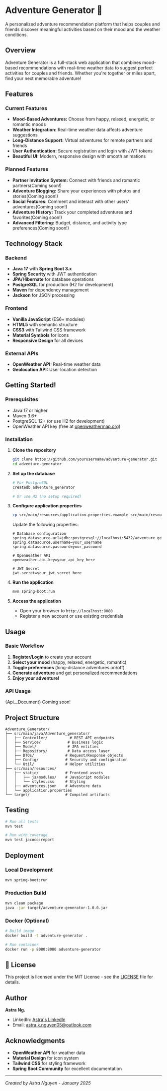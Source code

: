 # Adventure Generator 🌟

A personalized adventure recommendation platform that helps couples and friends discover meaningful activities based on their mood and the weather conditions. 

## Overview

Adventure Generator is a full-stack web application that combines mood-based recommendations with real-time weather data to suggest perfect activities for couples and friends. Whether you're together or miles apart, find your next memorable adventure!

## Features

### Current Features
- **Mood-Based Adventures:** Choose from happy, relaxed, energetic, or romantic moods
- **Weather Integration:** Real-time weather data affects adventure suggestions
- **Long-Distance Support:** Virtual adventures for remote partners and friends
- **User Authentication:** Secure registration and login with JWT tokens
- **Beautiful UI:** Modern, responsive design with smooth animations

### Planned Features
- **Partner Invitation System:** Connect with friends and romantic partners(Coming soon!)
- **Adventure Blogging:** Share your experiences with photos and stories(Coming soon!)
- **Social Features:** Comment and interact with other users' adventures(Coming soon!)
- **Adventure History:** Track your completed adventures and favorites(Coming soon!)
- **Advanced Filtering:** Budget, distance, and activity type preferences(Coming soon!)

## Technology Stack

### Backend
- **Java 17** with **Spring Boot 3.x**
- **Spring Security** with JWT authentication
- **JPA/Hibernate** for database operations
- **PostgreSQL** for production (H2 for development)
- **Maven** for dependency management
- **Jackson** for JSON processing

### Frontend
- **Vanilla JavaScript** (ES6+ modules)
- **HTML5** with semantic structure
- **CSS3** with Tailwind CSS framework
- **Material Symbols** for icons
- **Responsive Design** for all devices

### External APIs
- **OpenWeather API:** Real-time weather data
- **Geolocation API:** User location detection

## Getting Started!

### Prerequisites
- Java 17 or higher
- Maven 3.6+
- PostgreSQL 12+ (or use H2 for development)
- OpenWeather API key (free at [openweathermap.org](https://openweathermap.org/api))

### Installation

1. **Clone the repository**
   ```bash
   git clone https://github.com/yourusername/adventure-generator.git
   cd adventure-generator
   ```

2. **Set up the database**
   ```bash
   # For PostgreSQL
   createdb adventure_generator
   
   # Or use H2 (no setup required)
   ```

3. **Configure application properties**
   ```bash
   cp src/main/resources/application.properties.example src/main/resources/application.properties
   ```
   
   Update the following properties:
   ```properties
   # Database configuration
   spring.datasource.url=jdbc:postgresql://localhost:5432/adventure_generator
   spring.datasource.username=your_username
   spring.datasource.password=your_password
   
   # OpenWeather API
   openweather.api.key=your_api_key_here
   
   # JWT Secret
   jwt.secret=your_jwt_secret_here
   ```

4. **Run the application**
   ```bash
   mvn spring-boot:run
   ```

5. **Access the application**
   - Open your browser to `http://localhost:8080`
   - Register a new account or use existing credentials

## Usage

### Basic Workflow
1. **Register/Login** to create your account
2. **Select your mood** (happy, relaxed, energetic, romantic)
3. **Toggle preferences** (long-distance adventures on/off)
4. **Generate adventure** and get personalized recommendations
5. **Enjoy your adventure!**

### API Usage
{Api__Document} Coming soon!

## Project Structure

```
Adventure_Generator/
├── src/main/java/Adventure_generator/
│   ├── Controller/          # REST API endpoints
│   ├── Service/            # Business logic
│   ├── Model/              # JPA entities
│   ├── Repository/         # Data access layer
│   ├── DTOs/              # Request/Response objects
│   ├── Config/            # Security and configuration
│   └── Util/              # Helper utilities
├── src/main/resources/
│   ├── static/            # Frontend assets
│   │   ├── js/modules/    # JavaScript modules
│   │   └── styles.css     # Styling
│   ├── adventures.json    # Adventure data
│   └── application.properties
└── target/                # Compiled artifacts
```

## Testing

```bash
# Run all tests
mvn test

# Run with coverage
mvn test jacoco:report
```

## Deployment

### Local Development
```bash
mvn spring-boot:run
```

### Production Build
```bash
mvn clean package
java -jar target/adventure-generator-1.0.0.jar
```

### Docker (Optional)
```bash
# Build image
docker build -t adventure-generator .

# Run container
docker run -p 8080:8080 adventure-generator
```

## 📄 License

This project is licensed under the MIT License - see the [LICENSE](LICENSE) file for details.

## Author

**Astra Ng.**
- LinkedIn: [Astra's LinkedIn](www.linkedin.com/in/astra-n-40b024259)
- Email: astra.k.nguyen05@outlook.com


## Acknowledgments

- **OpenWeather API** for weather data
- **Material Design** for icon system
- **Tailwind CSS** for styling framework
- **Spring Boot Community** for excellent documentation

--- 
*Created by Astra Nguyen - January 2025*